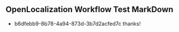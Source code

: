 ## OpenLocalization Workflow Test MarkDown
* b6dfebb9-8b78-4a94-873d-3b7d2acfed7c thanks!

<!--HONumber=Jul16_HO2-->


